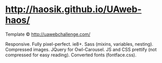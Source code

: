 # http://haosik.github.io/UAweb-haos/

Template © http://uawebchallenge.com/ 

Responsive. Fully pixel-perfect. ie8+. Sass (mixins, variables, nesting). Compressed images. JQuery for Owl-Carousel.  JS and CSS prettify (not compressed for easy reading). Converted fonts (fontface.css).
